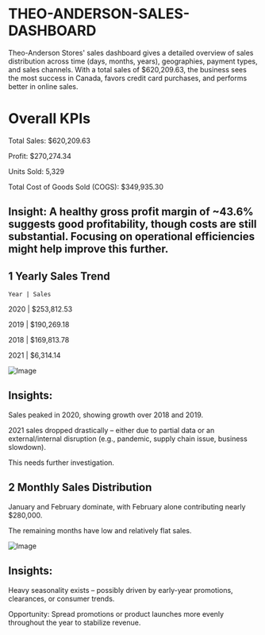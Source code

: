 # THEO-ANDERSON-SALES-DASHBOARD
Theo-Anderson Stores' sales dashboard gives a detailed overview of sales distribution across time (days, months, years), geographies, payment types, and sales channels. With a total sales of $620,209.63, the business sees the most success in Canada, favors credit card purchases, and performs better in online sales.

#  Overall KPIs
Total Sales: $620,209.63

Profit: $270,274.34

Units Sold: 5,329

Total Cost of Goods Sold (COGS): $349,935.30

## Insight: A healthy gross profit margin of ~43.6% suggests good profitability, though costs are still substantial. Focusing on operational efficiencies might help improve this further.

## 1 Yearly Sales Trend

    Year | Sales
    

   2020 | $253,812.53
   
   
   2019 | $190,269.18
   
   
   2018 | $169,813.78
   
   
   2021 | $6,314.14

![Image](https://github.com/user-attachments/assets/c770a245-7c9b-4b10-a5f3-6618152b4705)

 ##  Insights:

Sales peaked in 2020, showing growth over 2018 and 2019.

2021 sales dropped drastically – either due to partial data or an external/internal disruption (e.g., pandemic, supply chain issue, business slowdown).

This needs further investigation.

## 2 Monthly Sales Distribution

January and February dominate, with February alone contributing nearly $280,000.

The remaining months have low and relatively flat sales.
 
![Image](https://github.com/user-attachments/assets/3675c60a-9535-48d2-9c47-b4530068b107)

##  Insights:

Heavy seasonality exists – possibly driven by early-year promotions, clearances, or consumer trends.

Opportunity: Spread promotions or product launches more evenly throughout the year to stabilize revenue.



